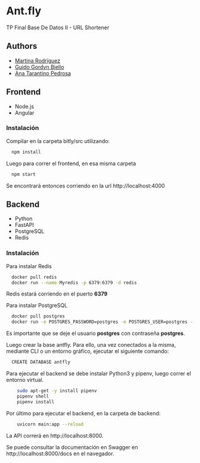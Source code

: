 # Ant.fly

TP Final Base De Datos II - URL Shortener



## Authors

- [Martina Rodríguez](https://www.github.com/martirodriguez98)
- [Guido Gordyn Biello](https://www.github.com/ggordyn)
- [Ana Tarantino Pedrosa](https://www.github.com/anatarantino)



## Frontend

- Node.js
- Angular

### Instalación 

Compilar en la carpeta bitly/src utilizando:

```bash
  npm install
```

Luego para correr el frontend, en esa misma carpeta

```bash
  npm start
```

Se encontrará entonces corriendo en la url
http://localhost:4000


## Backend

- Python
- FastAPI
- PostgreSQL
- Redis

### Instalación 

Para instalar Redis
```bash
  docker pull redis
  docker run --name Myredis -p 6379:6379 -d redis
```
Redis estará corriendo en el puerto **6379**

Para instalar PostgreSQL
```bash
  docker pull postgres
  docker run -e POSTGRES_PASSWORD=postgres -e POSTGRES_USER=postgres --name postgresql -p 5433:5432 -d postgres
```
Es importante que se deje el usuario **postgres** con contraseña **postgres**.

Luego crear la base antfly.  Para ello, una vez conectados a la misma, mediante CLI o un entorno gráfico, ejecutar el siguiente comando:

```bash
  CREATE DATABASE antfly 
```


Para ejecutar el backend se debe instalar Python3 y pipenv, luego correr el entorno virtual.
```bash
    sudo apt-get -y install pipenv
    pipenv shell
    pipenv install
```

Por último para ejecutar el backend, en la carpeta de backend:

```bash
    uvicorn main:app --reload
```

La API correrá en http://localhost:8000.

Se puede consultar la documentación en Swagger en http://localhost:8000/docs en el navegador.



